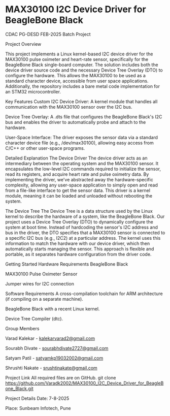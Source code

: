 # MAX30100 I2C Device Driver for BeagleBone Black
CDAC PG-DESD FEB-2025 Batch Project

Project Overview

This project implements a Linux kernel-based I2C device driver for the MAX30100 pulse oximeter and heart-rate sensor, specifically for the BeagleBone Black single-board computer. The solution includes both the device driver source code and the necessary Device Tree Overlay (DTO) to configure the hardware. This allows the MAX30100 to be used as a standard character device, accessible from user space applications. Additionally, the repository includes a bare metal code implementation for an STM32 microcontroller.

Key Features
Custom I2C Device Driver: A kernel module that handles all communication with the MAX30100 sensor over the I2C bus.

Device Tree Overlay: A .dts file that configures the BeagleBone Black's I2C bus and enables the driver to automatically probe and attach to the hardware.

User-Space Interface: The driver exposes the sensor data via a standard character device file (e.g., /dev/max30100), allowing easy access from C/C++ or other user-space programs.

Detailed Explanation
The Device Driver
The device driver acts as an intermediary between the operating system and the MAX30100 sensor. It encapsulates the low-level I2C commands required to initialize the sensor, read its registers, and acquire heart rate and pulse oximetry data. By implementing the driver, we've abstracted away the hardware-specific complexity, allowing any user-space application to simply open and read from a file-like interface to get the sensor data. This driver is a kernel module, meaning it can be loaded and unloaded without rebooting the system.

The Device Tree
The Device Tree is a data structure used by the Linux kernel to describe the hardware of a system, like the BeagleBone Black. Our project uses a Device Tree Overlay (DTO) to dynamically configure the system at boot time. Instead of hardcoding the sensor's I2C address and bus in the driver, the DTO specifies that a MAX30100 sensor is connected to a specific I2C bus (e.g., I2C2) at a particular address. The kernel uses this information to match the hardware with our device driver, which then automatically starts managing the sensor. This approach is flexible and portable, as it separates hardware configuration from the driver code.

Getting Started
Hardware Requirements
BeagleBone Black

MAX30100 Pulse Oximeter Sensor

Jumper wires for I2C connection

Software Requirements
A cross-compilation toolchain for ARM architecture (if compiling on a separate machine).

BeagleBone Black with a recent Linux kernel.

Device Tree Compiler (dtc).

Group Members

Varad Kalekar - kalekarvarad2@gmail.com

Sourabh Divate - sourabhdivate2727@gmail.com

Satyam Patil - satyamkp19032002@gmail.com

Shrushti Nakate - srushtinakate@gmail.com

Project Link
All required files are on GitHub.
git clone https://github.com/Varadk2002/MAX30100_I2C_Device_Driver_for_BeagleBone_Black.git

Project Details
Date: 7-8-2025

Place: Sunbeam Infotech, Pune
